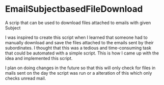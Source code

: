 # EmailSubjectbasedFileDownload
A scrip that can be used to download files attached to emails with given Subject

I was inspired to create this script when I learned that someone had to manually download and save the files attached to the emails sent by their subordinates. I thought that this was a tedious and time-consuming task that could be automated with a simple script. This is how I came up with the idea and implemented this script.

I plan on doing changes in the future so that this will only check for files in mails sent on the day the script was run or a alteration of this which only checks unread mail.

